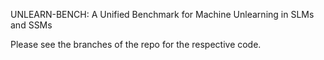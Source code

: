 UNLEARN-BENCH: A Unified Benchmark for Machine Unlearning in SLMs and SSMs


Please see the branches of the repo for the respective code. 
